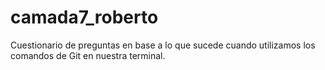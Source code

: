 # camada7_roberto
Cuestionario de preguntas en base a lo que sucede cuando utilizamos los comandos de Git en nuestra terminal.